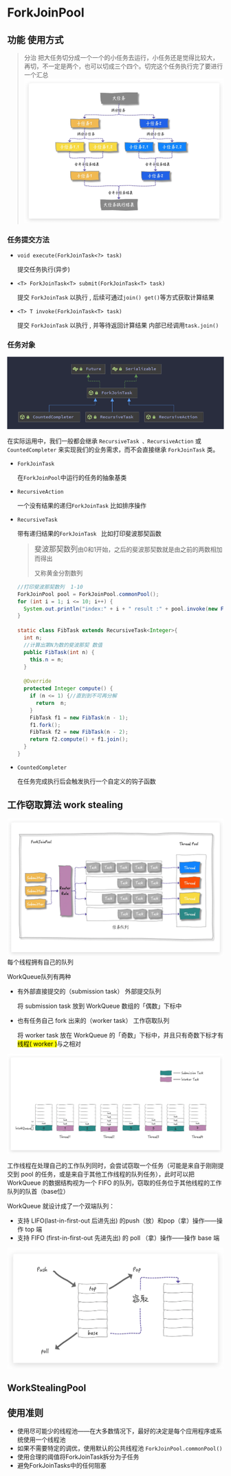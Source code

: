 ForkJoinPool
===
## 功能 使用方式
> 分治 把大任务切分成一个一个的小任务去运行，小任务还是觉得比较大，再切，不一定是两个，也可以切成三个四个。切完这个任务执行完了要进行一个汇总
![](img/Divide-and-Conquer.png)
### 任务提交方法
* `void execute(ForkJoinTask<?> task)`

  提交任务执行(异步)
* `<T> ForkJoinTask<T> submit(ForkJoinTask<T> task)`

  提交 `ForkJoinTask` 以执行 , 后续可通过`join() get()`等方式获取计算结果
* `<T> T invoke(ForkJoinTask<T> task)`

  提交 `ForkJoinTask` 以执行 , 并等待返回计算结果 内部已经调用`task.join()`
### 任务对象
![](img/ForkJoinTask.png)

在实际运用中，我们一般都会继承 `RecursiveTask 、RecursiveAction` 或 `CountedCompleter` 来实现我们的业务需求，而不会直接继承 `ForkJoinTask` 类。
* `ForkJoinTask`

  在`ForkJoinPool`中运行的任务的抽象基类
* `RecursiveAction`

  一个没有结果的递归`ForkJoinTask` 比如排序操作
* `RecursiveTask`

  带有递归结果的`ForkJoinTask ` 比如打印斐波那契函数
  > <big>斐波那契数列</big>由0和1开始，之后的斐波那契数就是由之前的两数相加而得出
  > 
  > 又称黄金分割数列
  ```java
  //打印斐波那契数列  1-10
  ForkJoinPool pool = ForkJoinPool.commonPool();
  for (int i = 1; i <= 10; i++) {
    System.out.println("index:" + i + " result :" + pool.invoke(new FibTask(i)));
  }

  static class FibTask extends RecursiveTask<Integer>{
    int n;
    //计算出第N为数的斐波那契 数值
    public FibTask(int n) {
      this.n = n;
    }

    @Override
    protected Integer compute() {
      if (n <= 1) {//直到到不可再分解
        return  n;
      }
      FibTask f1 = new FibTask(n - 1);
      f1.fork();
      FibTask f2 = new FibTask(n - 2);
      return f2.compute() + f1.join();
    }
  }
  ```
* `CountedCompleter`

  在任务完成执行后会触发执行一个自定义的钩子函数
## 工作窃取算法 work stealing
![](img/FJP_TaskQueue.png)
每个线程拥有自己的队列

WorkQueue队列有两种
* 有外部直接提交的（submission task） 外部提交队列

  将 submission task 放到 WorkQueue 数组的「偶数」下标中
* 也有任务自己 fork 出来的（worker task） 工作窃取队列

  将 worker task 放在 WorkQueue 的「奇数」下标中，并且只有奇数下标才有<mark>线程( worker )</mark>与之相对

![](img/FJP_WorkQueue.png)

工作线程在处理自己的工作队列同时，会尝试窃取一个任务（可能是来自于刚刚提交到 pool 的任务，或是来自于其他工作线程的队列任务），此时可以把 WorkQueue 的数据结构视为一个 FIFO 的队列，窃取的任务位于其他线程的工作队列的队首（base位）

WorkQueue 就设计成了一个双端队列：

* 支持 LIFO(last-in-first-out 后进先出) 的push（放）和pop（拿）操作——操作 top 端
* 支持 FIFO (first-in-first-out 先进先出) 的 poll （拿）操作——操作 base 端

![](img/FJP_work_stealing.png)

## WorkStealingPool
## 使用准则
* 使用尽可能少的线程池——在大多数情况下，最好的决定是每个应用程序或系统使用一个线程池
* 如果不需要特定的调优，使用默认的公共线程池 `ForkJoinPool.commonPool()`
* 使用合理的阈值将ForkJoinTask拆分为子任务
* 避免ForkJoinTasks中的任何阻塞